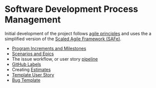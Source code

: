 # Software Development Process Management

Initial development of the project follows [agile principles](https://www.agilealliance.org/agile101/12-principles-behind-the-agile-manifesto/) and uses the a simplified version of the [Scaled Agile Framework (SAFe)](http://www.scaledagileframework.com/).

* [Program Increments and Milestones](./Program-Increments-and-Milestones.md)
* [Scenarios and Epics](./Scenarios-and-Epics.md)
* The issue workflow, or user story [pipeline](./Pipeline.md)
* [GitHub Labels](./GitHub-Labels.md)
* Creating [Estimates](./Estimates.md)
* [Template User Story](https://github.com/LevelOneProject/Docs/issues/17)
* [Bug Template](https://github.com/LevelOneProject/Docs/issues/81)